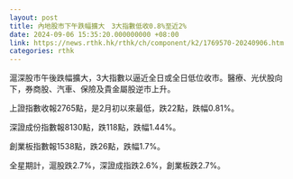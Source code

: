 ```yaml
---
layout: post
title: 內地股市下午跌幅擴大　3大指數低收0.8%至近2%
date: 2024-09-06 15:35:20.000000000 +08:00
link: https://news.rthk.hk/rthk/ch/component/k2/1769570-20240906.htm
categories: rthk
---
```


滬深股市午後跌幅擴大，3大指數以逼近全日或全日低位收市。醫療、光伏股向下，券商股、汽車、保險及貴金屬股逆市上升。

上證指數收報2765點，是2月初以來最低，跌22點，跌幅0.81%。

深證成份指數報8130點，跌118點，跌幅1.44%。

創業板指數報1538點，跌26點，跌幅1.7%。

全星期計，滬股跌2.7%，深證成指跌2.6%，創業板跌2.7%。
